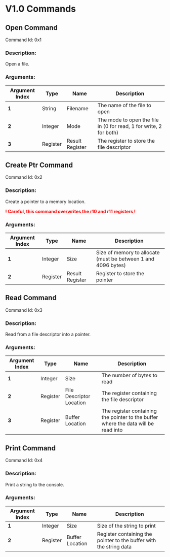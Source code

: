 # V1.0 Commands

## Open Command

Command Id: 0x1

### Description:
Open a file.

### Arguments:
| Argument Index | Type | Name | Description |
|---------|---------|----------|----------|
| **1** | String | Filename | The name of the file to open |
| **2** | Integer | Mode | The mode to open the file in (0 for read, 1 for write, 2 for both) |
| **3** | Register | Result Register | The register to store the file descriptor |

## Create Ptr Command

Command Id: 0x2

### Description:
Create a pointer to a memory location.

**<span style="color: red;">! Careful, this command overwrites the r10 and r11 registers !</span>**

### Arguments:
| Argument Index | Type | Name | Description |
|---------|---------|----------|----------|
| **1** | Integer | Size | Size of memory to allocate (must be between 1 and 4096 bytes) |
| **2** | Register | Result Register | Register to store the pointer |


## Read Command

Command Id: 0x3

### Description:
Read from a file descriptor into a pointer.

### Arguments:
| Argument Index | Type | Name | Description |
|---------|---------|----------|----------|
| **1** | Integer | Size | The number of bytes to read |
| **2** | Register | File Descriptor Location | The register containing the file descriptor |
| **3** | Register | Buffer Location | The register containing the pointer to the buffer where the data will be read into |

## Print Command

Command Id: 0x4

### Description:
Print a string to the console.

### Arguments:
| Argument Index | Type | Name | Description |
|---------|---------|----------|----------|
| **1** | Integer | Size | Size of the string to print |
| **2** | Register | Buffer Location | Register containing the pointer to the buffer with the string data |
